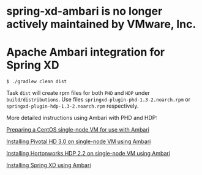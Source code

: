 # spring-xd-ambari is no longer actively maintained by VMware, Inc.

# Apache Ambari integration for Spring XD

```text
$ ./gradlew clean dist
```

Task `dist` will create rpm files for both `PHD` and `HDP`
under `build/distributions`. Use files `springxd-plugin-phd-1.3-2.noarch.rpm`
or `springxd-plugin-hdp-1.3-2.noarch.rpm` respectively.

More detailed instructions using Ambari with PHD and HDP:

[Preparing a CentOS single-node VM for use with Ambari](src/docs/asciidoc/PreparingVMforAmbari.asciidoc)

[Installing Pivotal HD 3.0 on single-node VM using Ambari](src/docs/asciidoc/InstallingPHDwithAmbari.asciidoc)

[Installing Hortonworks HDP 2.2 on single-node VM using Ambari](src/docs/asciidoc/InstallingHDPwithAmbari.asciidoc)

[Installing Spring XD using Ambari](src/docs/asciidoc/InstallingXDwithAmbari.asciidoc)

